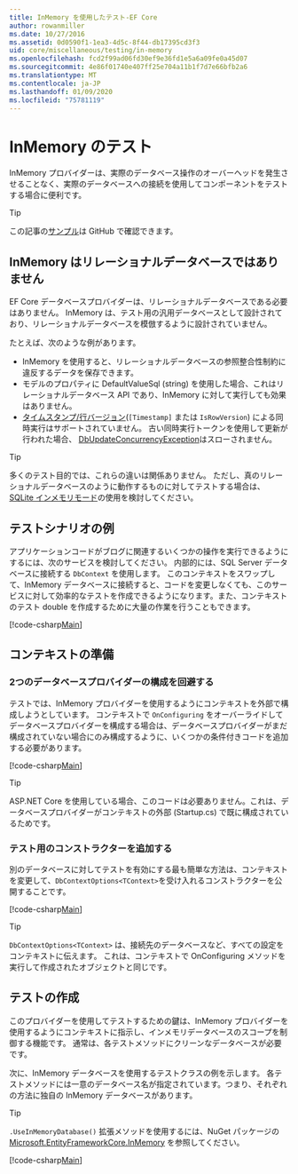 ```yaml
---
title: InMemory を使用したテスト-EF Core
author: rowanmiller
ms.date: 10/27/2016
ms.assetid: 0d0590f1-1ea3-4d5c-8f44-db17395cd3f3
uid: core/miscellaneous/testing/in-memory
ms.openlocfilehash: fcd2f99ad06fd30ef9e36fd1e5a6a09fe0a45d07
ms.sourcegitcommit: 4e86f01740e407ff25e704a11b1f7d7e66bfb2a6
ms.translationtype: MT
ms.contentlocale: ja-JP
ms.lasthandoff: 01/09/2020
ms.locfileid: "75781119"
---
```

# <a name="testing-with-inmemory"></a>InMemory のテスト

InMemory プロバイダーは、実際のデータベース操作のオーバーヘッドを発生させることなく、実際のデータベースへの接続を使用してコンポーネントをテストする場合に便利です。

> [!TIP]  
> この記事の[サンプル](https://github.com/aspnet/EntityFramework.Docs/tree/master/samples/core/Miscellaneous/Testing)は GitHub で確認できます。

## <a name="inmemory-is-not-a-relational-database"></a>InMemory はリレーショナルデータベースではありません

EF Core データベースプロバイダーは、リレーショナルデータベースである必要はありません。 InMemory は、テスト用の汎用データベースとして設計されており、リレーショナルデータベースを模倣するように設計されていません。

たとえば、次のような例があります。

* InMemory を使用すると、リレーショナルデータベースの参照整合性制約に違反するデータを保存できます。
* モデルのプロパティに DefaultValueSql (string) を使用した場合、これはリレーショナルデータベース API であり、InMemory に対して実行しても効果はありません。
* [タイムスタンプ/行バージョン](xref:core/modeling/concurrency#timestamprowversion)(`[Timestamp]` または `IsRowVersion`) による同時実行はサポートされていません。 古い同時実行トークンを使用して更新が行われた場合、 [DbUpdateConcurrencyException](https://docs.microsoft.com/dotnet/api/microsoft.entityframeworkcore.dbupdateconcurrencyexception)はスローされません。

> [!TIP]  
> 多くのテスト目的では、これらの違いは関係ありません。 ただし、真のリレーショナルデータベースのように動作するものに対してテストする場合は、 [SQLite インメモリモード](sqlite.md)の使用を検討してください。

## <a name="example-testing-scenario"></a>テストシナリオの例

アプリケーションコードがブログに関連するいくつかの操作を実行できるようにするには、次のサービスを検討してください。 内部的には、SQL Server データベースに接続する `DbContext` を使用します。 このコンテキストをスワップして、InMemory データベースに接続すると、コードを変更しなくても、このサービスに対して効率的なテストを作成できるようになります。また、コンテキストのテスト double を作成するために大量の作業を行うこともできます。

[!code-csharp[Main](../../../../samples/core/Miscellaneous/Testing/BusinessLogic/BlogService.cs)]

## <a name="get-your-context-ready"></a>コンテキストの準備

### <a name="avoid-configuring-two-database-providers"></a>2つのデータベースプロバイダーの構成を回避する

テストでは、InMemory プロバイダーを使用するようにコンテキストを外部で構成しようとしています。 コンテキストで `OnConfiguring` をオーバーライドしてデータベースプロバイダーを構成する場合は、データベースプロバイダーがまだ構成されていない場合にのみ構成するように、いくつかの条件付きコードを追加する必要があります。

[!code-csharp[Main](../../../../samples/core/Miscellaneous/Testing/BusinessLogic/BloggingContext.cs#OnConfiguring)]

> [!TIP]  
> ASP.NET Core を使用している場合、このコードは必要ありません。これは、データベースプロバイダーがコンテキストの外部 (Startup.cs) で既に構成されているためです。

### <a name="add-a-constructor-for-testing"></a>テスト用のコンストラクターを追加する

別のデータベースに対してテストを有効にする最も簡単な方法は、コンテキストを変更して、`DbContextOptions<TContext>`を受け入れるコンストラクターを公開することです。

[!code-csharp[Main](../../../../samples/core/Miscellaneous/Testing/BusinessLogic/BloggingContext.cs#Constructors)]

> [!TIP]  
> `DbContextOptions<TContext>` は、接続先のデータベースなど、すべての設定をコンテキストに伝えます。 これは、コンテキストで OnConfiguring メソッドを実行して作成されたオブジェクトと同じです。

## <a name="writing-tests"></a>テストの作成

このプロバイダーを使用してテストするための鍵は、InMemory プロバイダーを使用するようにコンテキストに指示し、インメモリデータベースのスコープを制御する機能です。 通常は、各テストメソッドにクリーンなデータベースが必要です。

次に、InMemory データベースを使用するテストクラスの例を示します。 各テストメソッドには一意のデータベース名が指定されています。つまり、それぞれの方法に独自の InMemory データベースがあります。

>[!TIP]
> `.UseInMemoryDatabase()` 拡張メソッドを使用するには、NuGet パッケージの [Microsoft.EntityFrameworkCore.InMemory](https://www.nuget.org/packages/Microsoft.EntityFrameworkCore.InMemory/) を参照してください。

[!code-csharp[Main](../../../../samples/core/Miscellaneous/Testing/TestProject/InMemory/BlogServiceTests.cs)]
